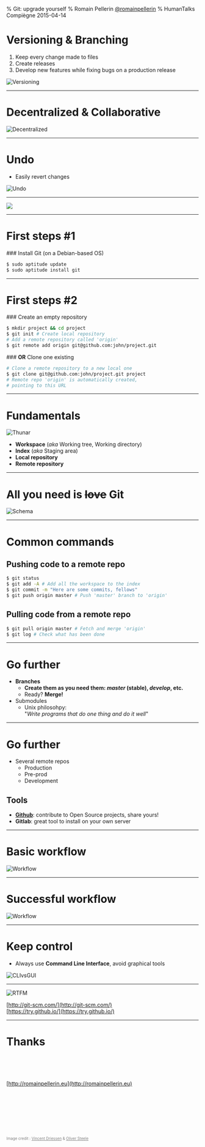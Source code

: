 % Git: upgrade yourself
% Romain Pellerin <a target="_blank" href="https://twitter.com/romainpellerin">@romainpellerin</a>
% HumanTalks Compiègne 2015-04-14

# Versioning & Branching

1. Keep every change made to files
2. Create releases
3. Develop new features while fixing bugs on a production release

<img src="versioning.png" alt="Versioning" class="w25" />

-------------------------------------------

# Decentralized & Collaborative

<img src="decentralized.png" alt="Decentralized" class="w70" />

-------------------------------------------

# Undo

* Easily revert changes

<img src="undo.png" alt="Undo" class="w70" />

-------------------------------------------

![](start.jpg)

-------------------------------------------

# First steps #1

### Install Git (on a Debian-based OS)

```bash
$ sudo aptitude update
$ sudo aptitude install git
```

-------------------------------------------

# First steps #2
### Create an empty repository
```bash
$ mkdir project && cd project
$ git init # Create local repository
# Add a remote repository called 'origin'
$ git remote add origin git@github.com:john/project.git
```

### **OR** Clone one existing
```bash
# Clone a remote repository to a new local one
$ git clone git@github.com:john/project.git project
# Remote repo 'origin' is automatically created,
# pointing to this URL
```

-------------------------------------------

# Fundamentals

<img src="thunar.png" alt="Thunar" class="w50" />

* **Workspace** (*aka* Working tree, Working directory)
* **Index** (*aka* Staging area)
* **Local repository**
* **Remote repository**

-------------------------------------------

# All you need is ~~love~~ Git

<img src="schema.png" alt="Schema" class="w60" />

-------------------------------------------

# Common commands

## Pushing code to a remote repo

```bash
$ git status
$ git add -A # Add all the workspace to the index
$ git commit -m "Here are some commits, fellows"
$ git push origin master # Push 'master' branch to 'origin' 
```

## Pulling code from a remote repo

```bash
$ git pull origin master # Fetch and merge 'origin'
$ git log # Check what has been done
```

-------------------------------------------

# Go further

* **Branches**
    * **Create them as you need them: *master* (stable), *develop*, etc.**
    * Ready? **Merge!**
* Submodules
    * Unix philosohpy:  
      "*Write programs that do one thing and do it well*"

-------------------------------------------

# Go further

* Several remote repos
    * Production
    * Pre-prod
    * Development

## Tools

* **[Github](http://github.com/)**: contribute to Open Source projects, share yours!
* **Gitlab**: great tool to install on your own server

-------------------------------------------

# Basic workflow

<img src="workflow_1.png" alt="Workflow" class="w35" />

-------------------------------------------

# Successful workflow

<img src="workflow_2.png" alt="Workflow" class="w40" />

-------------------------------------------

# Keep control

* Always use **Command Line Interface**, avoid graphical tools

<img src="cli.png" alt="CLIvsGUI" class="w50" />

-------------------------------------------

<img src="rtfm.png" alt="RTFM" class="w50" />

[http://git-scm.com/](http://git-scm.com/)  
[https://try.github.io/](https://try.github.io/)

-------------------------------------------

# Thanks

<br /><br /><br />

[http://romainpellerin.eu](http://romainpellerin.eu)

<br /><br /><br /><br /><br /><br />

<span style="font-size: .7em; color: gray">Image credit : <a style="color: inherit" target="_blank" href="http://nvie.com/posts/a-successful-git-branching-model/">Vincent Driessen</a> & <a style="color: inherit" target="_blank" href="http://blog.osteele.com/posts/2008/05/my-git-workflow/">Oliver Steele</a></span>